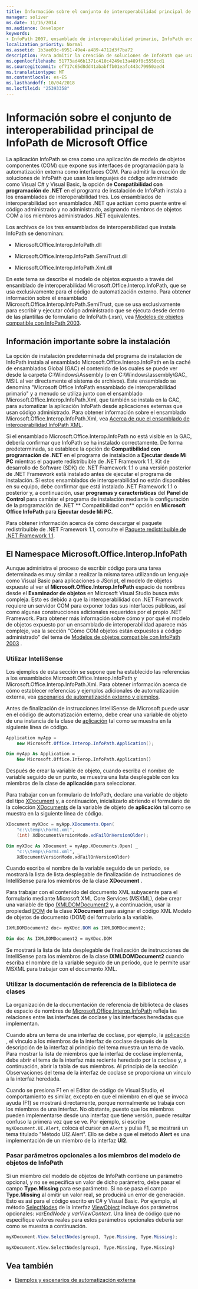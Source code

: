 ```yaml
---
title: Información sobre el conjunto de interoperabilidad principal de InfoPath de Microsoft Office
manager: soliver
ms.date: 11/16/2014
ms.audience: Developer
keywords:
- InfoPath 2007, ensamblado de interoperabilidad primario, InfoPath ensamblado de interoperabilidad primario, PIA [InfoPath 2007], ensamblados de interoperabilidad primarios [InfoPath 2007]
localization_priority: Normal
ms.assetid: 1b3ae03c-6951-49e4-a489-4712d3f7ba72
description: Para admitir la creación de soluciones de InfoPath que usan los lenguajes de código administrado como Visual C# y Visual Basic, la opción de compatibilidad con programación de .NET en el programa de instalación de InfoPath instala a los ensamblados de interoperabilidad tres.
ms.openlocfilehash: 51773ad46b1371c410c4249e13a489f0c5550cd1
ms.sourcegitcommit: ef717c65d8dd41ababffb01eafc443c79950aed4
ms.translationtype: MT
ms.contentlocale: es-ES
ms.lasthandoff: 10/04/2018
ms.locfileid: "25393358"
---
```

# <a name="about-the-microsoft-office-infopath-primary-interop-assembly"></a>Información sobre el conjunto de interoperabilidad principal de InfoPath de Microsoft Office

La aplicación InfoPath se crea como una aplicación de modelo de objetos componentes (COM) que expone sus interfaces de programación para la automatización externa como interfaces COM. Para admitir la creación de soluciones de InfoPath que usan los lenguajes de código administrado como Visual C# y Visual Basic, la opción de **Compatibilidad con programación de .NET** en el programa de instalación de InfoPath instala a los ensamblados de interoperabilidad tres. Los ensamblados de interoperabilidad son ensamblados .NET que actúan como puente entre el código administrado y no administrado, asignando miembros de objetos COM a los miembros administrados .NET equivalentes. 
  
Los archivos de los tres ensamblados de interoperabilidad que instala InfoPath se denominan:
  
- Microsoft.Office.Interop.InfoPath.dll
    
- Microsoft.Office.Interop.InfoPath.SemiTrust.dll
    
- Microsoft.Office.Interop.InfoPath.Xml.dll
    
En este tema se describe el modelo de objetos expuesto a través del ensamblado de interoperabilidad Microsoft.Office.Interop.InfoPath, que se usa exclusivamente para el código de automatización externo. Para obtener información sobre el ensamblado Microsoft.Office.Interop.InfoPath.SemiTrust, que se usa exclusivamente para escribir y ejecutar código administrado que se ejecuta desde dentro de las plantillas de formulario de InfoPath (.xsn), vea [Modelos de objetos compatible con InfoPath 2003](https://msdn.microsoft.com/library/e4511af6-d7e7-44ad-a50d-1b7ee04f8215%28Office.15%29.aspx).
  
## <a name="important-installation-information"></a>Información importante sobre la instalación

La opción de instalación predeterminada del programa de instalación de InfoPath instala al ensamblado Microsoft.Office.Interop.InfoPath en la caché de ensamblados Global (GAC) el contenido de los cuales se puede ver desde la carpeta C:\Windows\Assembly (o en C:\Windows\assembly\GAC_ MSIL al ver directamente el sistema de archivos). Este ensamblado se denomina "Microsoft Office InfoPath ensamblado de interoperabilidad primario" y a menudo se utiliza junto con el ensamblado Microsoft.Office.Interop.InfoPath.Xml, que también se instala en la GAC, para automatizar la aplicación InfoPath desde aplicaciones externas que usan código administrado. Para obtener información sobre el ensamblado Microsoft.Office.Interop.InfoPath.Xml, vea [Acerca de que el ensamblado de interoperabilidad InfoPath XML](about-the-infopath-xml-interop-assembly.md).
  
Si el ensamblado Microsoft.Office.Interop.InfoPath no está visible en la GAC, debería confirmar que InfoPath se ha instalado correctamente. De forma predeterminada, se establece la opción de **Compatibilidad con programación de .NET** en el programa de instalación a **Ejecutar desde Mi PC** mientras el paquete redistribuible de .NET Framework 1.1, Kit de desarrollo de Software (SDK) de .NET Framework 1.1 o una versión posterior de .NET Framework está instalado antes de ejecutar el programa de instalación. Si estos ensamblados de interoperabilidad no están disponibles en su equipo, debe confirmar que está instalado .NET Framework 1.1 o posterior y, a continuación, usar **programas y características** del **Panel de Control** para cambiar el programa de instalación mediante la configuración de la programación de .NET ** Compatibilidad con** opción en **Microsoft Office InfoPath** para **Ejecutar desde Mi PC**.
  
Para obtener información acerca de cómo descargar el paquete redistribuible de .NET Framework 1.1, consulte el [Paquete redistribuible de .NET Framework 1.1](https://www.microsoft.com/en-us/download/details.aspx?id=26).
  
## <a name="the-microsoftofficeinteropinfopath-namespace"></a>El Namespace Microsoft.Office.Interop.InfoPath

Aunque administra el proceso de escribir código para una tarea determinada es muy similar a realizar la misma tarea utilizando un lenguaje como Visual Basic para aplicaciones o JScript, el modelo de objetos expuesto al ver el **Microsoft.Office.Interop.InfoPath** espacio de nombres desde el **Examinador de objetos** en Microsoft Visual Studio busca más compleja. Esto es debido a que la interoperabilidad con .NET Framework requiere un servidor COM para exponer todas sus interfaces públicas, así como algunas construcciones adicionales requeridos por el propio .NET Framework. Para obtener más información sobre cómo y por qué el modelo de objetos expuesto por un ensamblado de interoperabilidad aparece más complejo, vea la sección "Cómo COM objetos están expuestos a código administrado" del tema de [Modelos de objetos compatible con InfoPath 2003](../form-templates/infopath-2003-compatible-object-models.md) . 
  
### <a name="using-intellisense"></a>Utilizar IntelliSense

Los ejemplos de esta sección se supone que ha establecido las referencias a los ensamblados Microsoft.Office.Interop.InfoPath y Microsoft.Office.Interop.InfoPath.Xml. Para obtener información acerca de cómo establecer referencias y ejemplos adicionales de automatización externa, vea [escenarios de automatización externo y ejemplos](external-automation-scenarios-and-examples.md).
  
Antes de finalización de instrucciones IntelliSense de Microsoft puede usar en el código de automatización externo, debe crear una variable de objeto de una instancia de la clase de [aplicación](https://msdn.microsoft.com/library/Microsoft.Office.Interop.InfoPath.Application.aspx) tal como se muestra en la siguiente línea de código. 
  
```cs
Application myApp = 
    new Microsoft.Office.Interop.InfoPath.Application();
```

```vb
Dim myApp As Application = _
    New Microsoft.Office.Interop.InfoPath.Application()
```

Después de crear la variable de objeto, cuando escriba el nombre de variable seguido de un punto, se muestra una lista desplegable con los miembros de la clase de **aplicación** para seleccionar. 
  
Para trabajar con un formulario de InfoPath, declare una variable de objeto del tipo [XDocument](https://msdn.microsoft.com/library/Microsoft.Office.Interop.InfoPath.XDocument.aspx) y, a continuación, inicializarlo abriendo el formulario de la colección [XDocuments](https://msdn.microsoft.com/library/Microsoft.Office.Interop.InfoPath.XDocuments.aspx) de la variable de objeto de **aplicación** tal como se muestra en la siguiente línea de código. 
  
```cs
XDocument myXDoc = myApp.XDocuments.Open(
    "c:\\temp\\Form1.xml",
    (int) XdDocumentVersionMode.xdFailOnVersionOlder);
```

```vb
Dim myXDoc As XDocument = myApp.XDocuments.Open( _
    "c:\\temp\\Form1.xml", _
    XdDocumentVersionMode.xdFailOnVersionOlder)
```

Cuando escriba el nombre de la variable seguido de un período, se mostrará la lista de lista desplegable de finalización de instrucciones de IntelliSense para los miembros de la clase **XDocument** . 
  
Para trabajar con el contenido del documento XML subyacente para el formulario mediante Microsoft XML Core Services (MSXML), debe crear una variable de tipo [IXMLDOMDocument2](https://msdn.microsoft.com/library/Microsoft.Office.Interop.InfoPath.Xml.IXMLDOMDocument2.aspx) y, a continuación, usar la propiedad [DOM](https://msdn.microsoft.com/library/Microsoft.Office.Interop.InfoPath._XDocument2.DOM.aspx) de la clase **XDocument** para asignar el código XML Modelo de objetos de documento (DOM) del formulario a la variable. 
  
```cs
IXMLDOMDocument2 doc= myXDoc.DOM as IXMLDOMDocument2;
```

```vb
Dim doc As IXMLDOMDocument2 = myXDoc.DOM
```

Se mostrará la lista de lista desplegable de finalización de instrucciones de IntelliSense para los miembros de la clase **IXMLDOMDocument2** cuando escriba el nombre de la variable seguido de un período, que le permite usar MSXML para trabajar con el documento XML. 
  
### <a name="using-the-class-library-reference-documentation"></a>Utilizar la documentación de referencia de la Biblioteca de clases

La organización de la documentación de referencia de biblioteca de clases de espacio de nombres de [Microsoft.Office.Interop.InfoPath](https://msdn.microsoft.com/library/Microsoft.Office.Interop.InfoPath.aspx) refleja las relaciones entre las interfaces de coclase y las interfaces heredadas que implementan. 
  
Cuando abra un tema de una interfaz de coclase, por ejemplo, la [aplicación](https://msdn.microsoft.com/library/Microsoft.Office.Interop.InfoPath.Application.aspx) , el vínculo a los miembros de la interfaz de coclase después de la descripción de la interfaz al principio del tema muestra un tema de vacío. Para mostrar la lista de miembros que la interfaz de coclase implementa, debe abrir el tema de la interfaz más reciente heredado por la coclase y, a continuación, abrir la tabla de sus miembros. Al principio de la sección Observaciones del tema de la interfaz de coclase se proporciona un vínculo a la interfaz heredada. 
  
Cuando se presiona F1 en el Editor de código de Visual Studio, el comportamiento es similar, excepto en que el miembro en el que se invoca ayuda (F1) se mostrará directamente, porque normalmente se trabaja con los miembros de una interfaz. No obstante, puesto que los miembros pueden implementarse desde una interfaz que tiene versión, puede resultar confuso la primera vez que se ve. Por ejemplo, si escribe  `myXDocument.UI.Alert`, coloca el cursor en  `Alert` y pulsa F1, se mostrará un tema titulado "Método UI2.Alert". Ello se debe a que el método **Alert** es una implementación de un miembro de la interfaz **UI2**. 
  
### <a name="passing-optional-parameters-to-infopath-object-model-members"></a>Pasar parámetros opcionales a los miembros del modelo de objetos de InfoPath

Si un miembro del modelo de objetos de InfoPath contiene un parámetro opcional, y no se especifica un valor de dicho parámetro, debe pasar el campo **Type.Missing** para ese parámetro. Si no se pasa el campo **Type.Missing** al omitir un valor real, se producirá un error de generación. Esto es así para el código escrito en C# y Visual Basic. Por ejemplo, el método [SelectNodes](https://msdn.microsoft.com/library/Microsoft.Office.Interop.InfoPath.View2.SelectNodes.aspx) de la interfaz [ViewObject](https://msdn.microsoft.com/library/Microsoft.Office.Interop.InfoPath.ViewObject.aspx) incluye dos parámetros opcionales:  _varEndNode_ y  _varViewContext_. Una línea de código que no especifique valores reales para estos parámetros opcionales debería ser como se muestra a continuación.
  
```cs
myXDocument.View.SelectNodes(group1, Type.Missing, Type.Missing);
```

```vb
myXDocument.View.SelectNodes(group1, Type.Missing, Type.Missing)
```

## <a name="see-also"></a>Vea también

- [Ejemplos y escenarios de automatización externa](external-automation-scenarios-and-examples.md)

